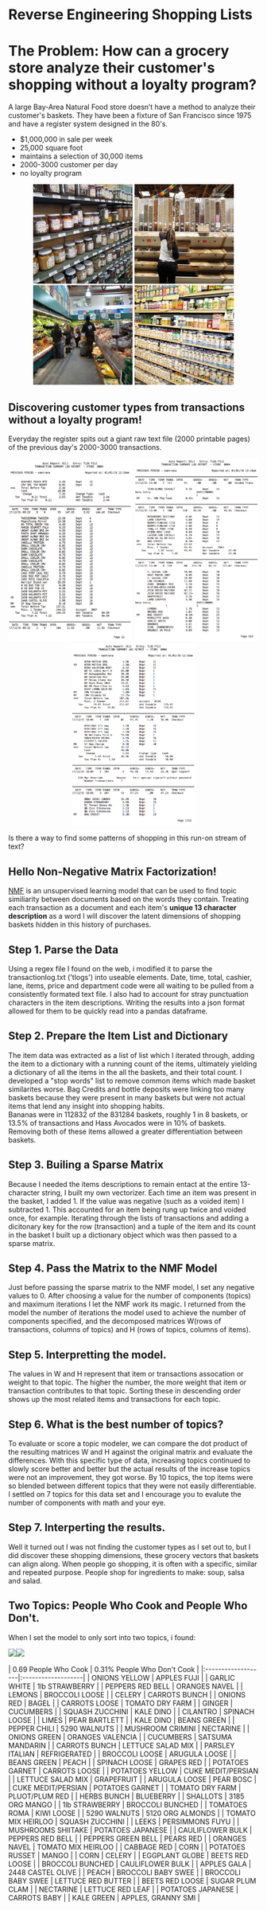 # Reverse Engineering Shopping Lists 
# The Problem: How can a grocery store analyze their customer's shopping without a loyalty program?

A large Bay-Area Natural Food store doesn’t have a method to analyze their customer's baskets.
They have been a fixture of San Francisco since 1975 and have a register system designed in the 80's.

* $1,000,000 in sale per week
* 25,000 square foot
* maintains a selection of 30,000 items
* 2000-3000 customer per day
* no loyalty program 

<p align="middle">
<img src = "./img/store/spices.jpg" width="200" />
<img src = "./img/store/bulk.jpg" width="200" />
<img src = "./img/store/produce1.jpg" width="200" />
<img src = "./img/store/vits.jpg" width="200" />
</p>

## Discovering customer types from transactions without a loyalty program!


Everyday the register spits out a giant raw text file (2000 printable pages) of the previous day's 2000-3000 transactions.
<p align="middle">
<img src = "./img/store/TLOG1.png" width="250" />
<img src = "./img/store/TLOG2.png" width="250" />
<img src = "./img/store/TLOG3.png" width="250" />
</p>

Is there a way to find some patterns of shopping in this run-on stream of text?

## Hello Non-Negative Matrix Factorization!

[NMF](https://en.wikipedia.org/wiki/Non-negative_matrix_factorization) is an unsupervised learning model that can be used to find topic similiarity between documents based on the words they contain. Treating each transaction as a document and each item's **unique 13 character description** as a word I will discover the latent dimensions of shopping baskets hidden in this history of purchases.
 
## Step 1. Parse the Data

Using a regex file I found on the web, i modified it to parse the transactionlog.txt ('tlogs') into useable elements. Date, time, total, cashier, lane, items, price and department code were all waiting to be pulled from a consistently formated text file.  I also had to account for stray punctuation characters in the item descriptions.
Writing the results into a json format allowed for them to be quickly read into a pandas dataframe.

## Step 2. Prepare the Item List and Dictionary

The item data was extracted as a list of list which I iterated through, adding the item to a dictionary with a running count of the items, ultimately yielding a dictionary of all the items in the all the baskets, and their total count.  I developed a "stop words" list to remove common items which made basket similarites worse. Bag Credits and bottle deposits were linking too many baskets because they were present in many baskets but were not actual items that lend any insight into shopping habits.  
Bananas were in 112832 of the 831284 baskets, roughly 1 in 8 baskets, or 13.5% of transactions and Hass Avocados were in 10% of baskets.
Removing both of these items allowed a greater differentiation between baskets.

## Step 3. Builing a Sparse Matrix

Because I needed the items descriptions to remain entact at the entire 13-character string, I built my own vectorizer. Each time an item was present in the basket, I added 1. If the value was negative (such as a voided item) I subtracted 1. This accounted for an item being rung up twice and voided once, for example. Iterating through the lists of transactions and adding a dicitonary key for the row (transaction) and a tuple of the item and its count in the basket I built up a dictionary object which was then passed to a sparse matrix.

## Step 4. Pass the Matrix to the NMF Model

Just before passing the sparse matrix to the NMF model, I set any negative values to 0. After choosing a value for the number of components (topics) and maximum iterations I let the NMF work its magic.  I returned from the model the number of iterations the model used to achieve the number of components specified, and the decomposed matrices W(rows of transactions, columns of topics) and H (rows of topics, columns of items).

## Step 5. Interpretting the model.

The values in W and H represent that item or transactions assocation or weight to that topic. The higher the number, the more weight that item or transaction contributes to that topic. Sorting these in descending order shows up the most related items and transactions for each topic.

## Step 6. What is the best number of topics?

To evaluate or score a topic modeler, we can compare the dot product of the resulting matrices W and H against the original matrix and evaluate the differences. With this specific type of data, increasing topics continued to slowly score better and better but the actual results of the increase topics were not an improvement, they got worse. By 10 topics, the top items were so blended between different topics that they were not easily differentiable. I settled on 7 topics for this data set and I encourage you to evalute the number of components with math and your eye.

## Step 7. Interperting the results.

Well it turned out I was not finding the customer types as I set out to, but I did discover these shopping dimensions, these grocery vectors that baskets can align along. When people go shopping, it is often with a specific, similar and repeated purpose. People shop for ingredients to make: soup, salsa and salad.

## Two Topics: People Who Cook and People Who Don't.

When I set the model to only sort into two topics, i found:
<p><img src="./img/2018/1554758000.topic0.png"><img src="./img/2018/1554758000.topic1.png"></p>
 | 0.69 People Who Cook               | 0.31% People Who Don't Cook               |
|:-------------------|:-------------------|
| ONIONS YELLOW      | APPLES FUJI        |
| GARLIC WHITE       | 1lb STRAWBERRY     |
| PEPPERS RED BELL   | ORANGES NAVEL      |
| LEMONS             | BROCCOLI LOOSE     |
| CELERY             | CARROTS BUNCH      |
| ONIONS RED         | BAGEL              |
| CARROTS LOOSE      | TOMATO DRY FARM    |
| GINGER             | CUCUMBERS          |
| SQUASH ZUCCHINI    | KALE DINO          |
| CILANTRO           | SPINACH LOOSE      |
| LIMES              | PEAR BARTLETT      |
| KALE DINO          | BEANS GREEN        |
| PEPPER CHILI       | 5290 WALNUTS       |
| MUSHROOM CRIMINI   | NECTARINE          |
| ONIONS GREEN       | ORANGES VALENCIA   |
| CUCUMBERS          | SATSUMA MANDARIN   |
| CARROTS BUNCH      | LETTUCE SALAD MIX  |
| PARSLEY ITALIAN    | REFRIGERATED       |
| BROCCOLI LOOSE     | ARUGULA LOOSE      |
| BEANS GREEN        | PEACH              |
| SPINACH LOOSE      | GRAPES RED         |
| POTATOES GARNET    | CARROTS LOOSE      |
| POTATOES YELLOW    | CUKE MEDIT/PERSIAN |
| LETTUCE SALAD MIX  | GRAPEFRUIT         |
| ARUGULA LOOSE      | PEAR BOSC          |
| CUKE MEDIT/PERSIAN | POTATOES GARNET    |
| TOMATO DRY FARM    | PLUOT/PLUM RED     |
| HERBS BUNCH        | BLUEBERRY          |
| SHALLOTS           | 3185 ORG MANGO     |
| 1lb STRAWBERRY     | BROCCOLI  BUNCHED  |
| TOMATOES ROMA      | KIWI LOOSE         |
| 5290 WALNUTS       | 5120 ORG ALMONDS   |
| TOMATO MIX HEIRLOO | SQUASH ZUCCHINI    |
| LEEKS              | PERSIMMONS FUYU    |
| MUSHROOMS SHIITAKE | POTATOES JAPANESE  |
| CAULIFLOWER BULK   | PEPPERS RED BELL   |
| PEPPERS GREEN BELL | PEARS RED          |
| ORANGES NAVEL      | TOMATO MIX HEIRLOO |
| CABBAGE RED        | CORN               |
| POTATOES RUSSET    | MANGO              |
| CORN               | CELERY             |
| EGGPLANT GLOBE     | BEETS RED LOOSE    |
| BROCCOLI  BUNCHED  | CAULIFLOWER BULK   |
| APPLES GALA        | 2448 CASTEL OLIVE  |
| PEACH              | BROCCOLI BABY SWEE |
| BROCCOLI BABY SWEE | LETTUCE RED BUTTER |
| BEETS RED LOOSE    | SUGAR PLUM CLAM    |
| NECTARINE          | LETTUCE RED LEAF   |
| POTATOES JAPANESE  | CARROTS BABY       |
| KALE GREEN         | APPLES, GRANNY SMI |



